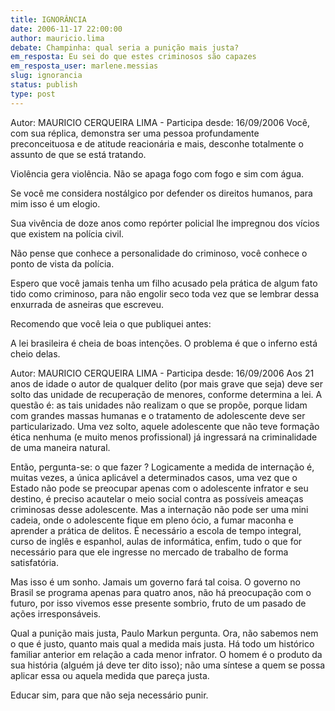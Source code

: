 ```yaml
---
title: IGNORÂNCIA
date: 2006-11-17 22:00:00
author: mauricio.lima
debate: Champinha: qual seria a punição mais justa?
em_resposta: Eu sei do que estes criminosos são capazes
em_resposta_user: marlene.messias
slug: ignorancia
status: publish 
type: post
---
```


  

  

  

Autor: MAURICIO CERQUEIRA LIMA - Participa desde: 16/09/2006 Você, com sua réplica, demonstra ser uma pessoa profundamente preconceituosa e de atitude reacionária e mais, desconhe totalmente o assunto de que se está tratando.  

Violência gera violência. Não se apaga fogo com fogo e sim com água.   

Se você me considera nostálgico por defender os direitos humanos, para mim isso é um elogio.  

Sua vivência de doze anos como repórter policial lhe impregnou dos vícios que existem na polícia civil.  

Não pense que conhece a personalidade do criminoso, você conhece o ponto de vista da polícia.  

Espero que você jamais tenha um filho acusado pela prática de algum fato tido como criminoso, para não engolir seco toda vez que se lembrar dessa enxurrada de asneiras que escreveu.  

Recomendo que você leia o que publiquei antes:  

A lei brasileira é cheia de boas intenções. O problema é que o inferno está cheio delas.   

Autor: MAURICIO CERQUEIRA LIMA - Participa desde: 16/09/2006 Aos 21 anos de idade o autor de qualquer delito (por mais grave que seja) deve ser solto das unidade de recuperação de menores, conforme determina a lei. A questão é: as tais unidades não realizam o que se propõe, porque lidam com grandes massas humanas e o tratamento de adolescente deve ser particularizado. Uma vez solto, aquele adolescente que não teve formação ética nenhuma (e muito menos profissional) já ingressará na criminalidade de uma maneira natural.  

Então, pergunta-se: o que fazer ? Logicamente a medida de internação é, muitas vezes, a única aplicável a determinados casos, uma vez que o Estado não pode se preocupar apenas com o adolescente infrator e seu destino, é preciso acautelar o meio social contra as possíveis ameaças criminosas desse adolescente. Mas a internação não pode ser uma mini cadeia, onde o adolescente fique em pleno ócio, a fumar maconha e aprender a prática de delitos. É necessário a escola de tempo integral, curso de inglês e espanhol, aulas de informática, enfim, tudo o que for necessário para que ele ingresse no mercado de trabalho de forma satisfatória.  

Mas isso é um sonho. Jamais um governo fará tal coisa. O governo no Brasil se programa apenas para quatro anos, não há preocupação com o futuro, por isso vivemos esse presente sombrio, fruto de um pasado de ações irresponsáveis.  

Qual a punição mais justa, Paulo Markun pergunta. Ora, não sabemos nem o que é justo, quanto mais qual a medida mais justa. Há todo um histórico familiar anterior em relação a cada menor infrator. O homem é o produto da sua história (alguém já deve ter dito isso); não uma síntese a quem se possa aplicar essa ou aquela medida que pareça justa.  

Educar sim, para que não seja necessário punir.
